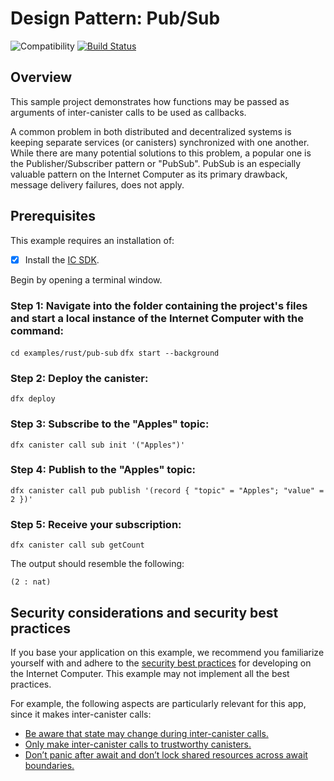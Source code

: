 # Design Pattern: Pub/Sub

![Compatibility](https://img.shields.io/badge/compatibility-0.6.25-blue)
[![Build Status](https://github.com/dfinity/examples/workflows/motoko-pub-sub-example/badge.svg)](https://github.com/dfinity/examples/actions?query=workflow%3Amotoko-pub-sub-example)

## Overview
This sample project demonstrates how functions may be passed as arguments of inter-canister calls to be used as callbacks.

A common problem in both distributed and decentralized systems is keeping separate services (or canisters) synchronized with one another. While there are many potential solutions to this problem, a popular one is the Publisher/Subscriber pattern or "PubSub". PubSub is an especially valuable pattern on the Internet Computer as its primary drawback, message delivery failures, does not apply.

## Prerequisites
This example requires an installation of:

- [x] Install the [IC SDK](https://internetcomputer.org/docs/current/developer-docs/setup/install/index.mdx).

Begin by opening a terminal window.

### Step 1: Navigate into the folder containing the project's files and start a local instance of the Internet Computer with the command:

`cd examples/rust/pub-sub`
`dfx start --background`

### Step 2: Deploy the canister:

```
dfx deploy
```

### Step 3: Subscribe to the "Apples" topic:

`dfx canister call sub init '("Apples")'`

### Step 4: Publish to the "Apples" topic:

`dfx canister call pub publish '(record { "topic" = "Apples"; "value" = 2 })'`

### Step 5: Receive your subscription:

`dfx canister call sub getCount`

The output should resemble the following:

```
(2 : nat)
```

## Security considerations and security best practices

If you base your application on this example, we recommend you familiarize yourself with and adhere to the [security best practices](https://internetcomputer.org/docs/current/references/security/) for developing on the Internet Computer. This example may not implement all the best practices.

For example, the following aspects are particularly relevant for this app, since it makes inter-canister calls: 
* [Be aware that state may change during inter-canister calls.](https://internetcomputer.org/docs/current/references/security/rust-canister-development-security-best-practices#be-aware-that-state-may-change-during-inter-canister-calls)
* [Only make inter-canister calls to trustworthy canisters.](https://internetcomputer.org/docs/current/references/security/rust-canister-development-security-best-practices#only-make-inter-canister-calls-to-trustworthy-canisters)
* [Don’t panic after await and don’t lock shared resources across await boundaries.](https://internetcomputer.org/docs/current/references/security/rust-canister-development-security-best-practices#dont-panic-after-await-and-dont-lock-shared-resources-across-await-boundaries)
